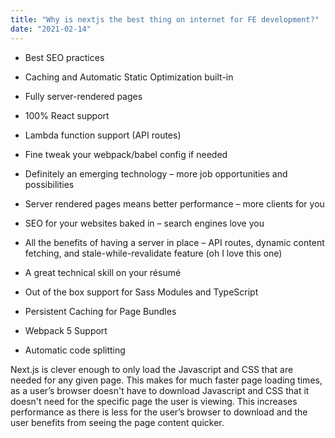 ```yaml
---
title: "Why is nextjs the best thing on internet for FE development?"
date: "2021-02-14"
---
```


- Best SEO practices

- Caching and Automatic Static Optimization built-in

- Fully server-rendered pages

- 100% React support

- Lambda function support (API routes)

- Fine tweak your webpack/babel config if needed

- Definitely an emerging technology – more job opportunities and possibilities

- Server rendered pages means better performance – more clients for you

- SEO for your websites baked in – search engines love you

- All the benefits of having a server in place – API routes, dynamic content fetching, and stale-while-revalidate feature (oh I love this one)

- A great technical skill on your résumé

- Out of the box support for Sass Modules and TypeScript

- Persistent Caching for Page Bundles

- Webpack 5 Support

- Automatic code splitting

Next.js is clever enough to only load the Javascript and CSS that are needed for any given page. This makes for much faster page loading times, as a user’s browser doesn't have to download Javascript and CSS that it doesn't need for the specific page the user is viewing. This increases performance as there is less for the user’s browser to download and the user benefits from seeing the page content quicker.

